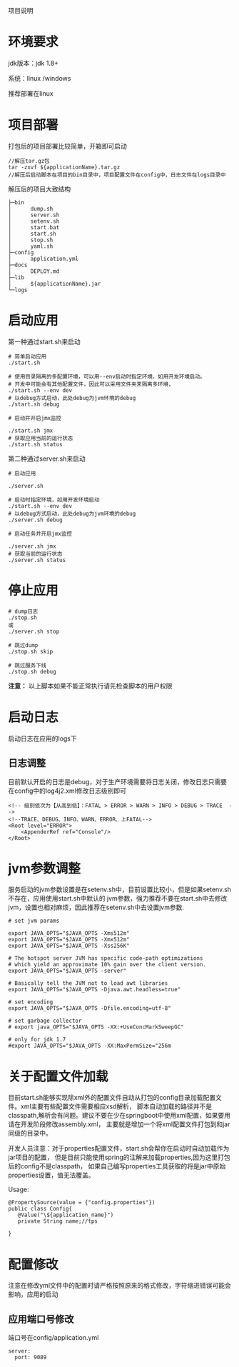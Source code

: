 项目说明

# 环境要求

jdk版本：jdk 1.8+

系统：linux /windows

推荐部署在linux

# 项目部署

打包后的项目部署比较简单，开箱即可启动
```
//解压tar.gz包
tar -zxvf ${applicationName}.tar.gz
//解压后启动脚本在项目的bin目录中，项目配置文件在config中，日志文件在logs目录中
```
解压后的项目大致结构
```
├─bin
│      dump.sh
│      server.sh
│      setenv.sh
│      start.bat
│      start.sh
│      stop.sh
│      yaml.sh   
├─config
│      application.yml
├─docs
│      DEPLOY.md
├─lib
│      ${applicationName}.jar  
└─logs
```

# 启动应用

第一种通过start.sh来启动
```
# 简单启动应用
./start.sh

# 使用目录隔离的多配置环境，可以用--env启动时指定环境，如用开发环境启动。
# 开发中可能会有其他配置文件，因此可以采用文件夹来隔离多环境，
./start.sh --env dev
# 以debug方式启动，此处debug为jvm环境的debug
./start.sh debug

# 启动并开启jmx监控

./start.sh jmx
# 获取应用当前的运行状态
./start.sh status
```
第二种通过server.sh来启动

```
# 启动应用

./server.sh

# 启动时指定环境，如用开发环境启动
./start.sh --env dev
# 以debug方式启动，此处debug为jvm环境的debug
./server.sh debug

# 启动任务并开启jmx监控

./server.sh jmx
# 获取当前的运行状态
./server.sh status

```
# 停止应用
```
# dump日志
./stop.sh
或
./server.sh stop

# 跳过dump
./stop.sh skip

# 跳过服务下线
./stop.sh debug
```
**注意：** 以上脚本如果不能正常执行请先检查脚本的用户权限
# 启动日志

启动日志在应用的logs下
## 日志调整
目前默认开启的日志是debug，对于生产环境需要将日志关闭，修改日志只需要在config中的log4j2.xml修改日志级别即可

```
<!-- 级别依次为【从高到低】：FATAL > ERROR > WARN > INFO > DEBUG > TRACE  -->
<!--TRACE、DEBUG、INFO、WARN、ERROR、上FATAL-->
<Root level="ERROR">
    <AppenderRef ref="Console"/>
</Root>
```


# jvm参数调整

服务启动的jvm参数设置是在setenv.sh中，目前设置比较小，但是如果setenv.sh不存在，应用使用start.sh中默认的
jvm参数，强力推荐不要在start.sh中去修改jvm，设置也相对麻烦，因此推荐在setenv.sh中去设置jvm参数.
```
# set jvm params

export JAVA_OPTS="$JAVA_OPTS -Xms512m"
export JAVA_OPTS="$JAVA_OPTS -Xmx512m"
export JAVA_OPTS="$JAVA_OPTS -Xss256K"

# The hotspot server JVM has specific code-path optimizations
# which yield an approximate 10% gain over the client version.
export JAVA_OPTS="$JAVA_OPTS -server"

# Basically tell the JVM not to load awt libraries
export JAVA_OPTS="$JAVA_OPTS -Djava.awt.headless=true"

# set encoding
export JAVA_OPTS="$JAVA_OPTS -Dfile.encoding=utf-8"

# set garbage collector
# export java_OPTS="$JAVA_OPTS -XX:+UseConcMarkSweepGC"

# only for jdk 1.7
#export JAVA_OPTS="$JAVA_OPTS -XX:MaxPermSize="256m
```
# 关于配置文件加载
目前start.sh能够实现除xml外的配置文件自动从打包的config目录加载配置文件。xml主要有些配置文件需要相应xsd解析，
脚本自动加载的路径并不是classpath,解析会有问题。建议不要在少在springboot中使用xml配置，如果要用请在开发阶段修改assembly.xml，
主要就是增加一个将xml配置文件打包到和jar同级的目录中。

开发人员注意：对于properties配置文件，start.sh会帮你在启动时自动加载作为jar项目的配置，
但是目前只能使用spring的注解来加载properties,因为这里打包后的config不是classpath，
如果自己编写properties工具获取的将是jar中原始properties设置，值无法覆盖。

Usage:
```
@PropertySource(value = {"config.properties"})
public class Config{
   @Value("\${application_name}")
   private String name;//tps

}
```

# 配置修改
注意在修改yml文件中的配置时请严格按照原来的格式修改，字符缩进错误可能会影响，应用的启动
## 应用端口号修改
端口号在config/application.yml

```
server:
  port: 9089
```

